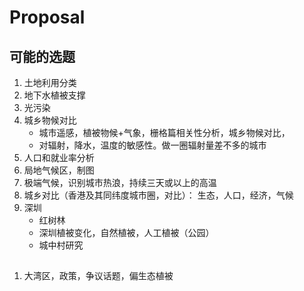 # Proposal

## 可能的选题
1. 土地利用分类
2. 地下水植被支撑
3. 光污染
4. 城乡物候对比
   - 城市遥感，植被物候+气象，栅格篇相关性分析，城乡物候对比，
   - 对辐射，降水，温度的敏感性。做一圈辐射量差不多的城市
5. 人口和就业率分析
6. 局地气候区，制图
7. 极端气候，识别城市热浪，持续三天或以上的高温
8. 城乡对比（香港及其同纬度城市圈，对比）： 生态，人口，经济，气候
9. 深圳
   - 红树林
   - 深圳植被变化，自然植被，人工植被（公园）
   - 城中村研究


## 
1. 大湾区，政策，争议话题，偏生态植被